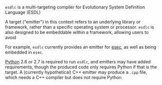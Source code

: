 `esdlc` is a multi-targeting compiler for Evolutionary System Definition Language (ESDL)

A target ("emitter") in this context refers to an underlying library or framework, rather than a specific operating system or processor. `esdlc` is also designed to be embeddable within a framework, allowing users to avoid 

For example, `esdlc` currently provides an emitter for [esec](http://github.com/zooba/esec), as well as being embedded in `esec`.

[Python](http://www.python.org/) 2.6 or 2.7 is required to run `esdlc`, and emitters may have added requirements, though the produced code only requires Python if that is the target. A (currently hypothetical) C++ emitter may produce a `.cpp` file, which needs a C++ compiler but does not require Python.
